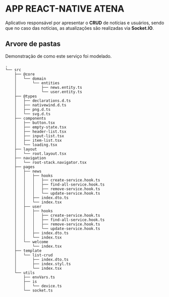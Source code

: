# APP REACT-NATIVE ATENA

Aplicativo responsável por apresentar o **CRUD** de notícias e usuários, sendo que no caso das notícias, as atualizações são realizadas via **Socket.IO**.


## Arvore de pastas

Demonstração de como este serviço foi modelado.

```
.
└── src
    ├── @core
    │   └── domain
    │       └── entities
    │           ├── news.entity.ts
    │           └── user.entity.ts
    ├── @types
    │   ├── declarations.d.ts
    │   ├── nativewind.d.ts
    │   ├── png.d.ts
    │   └── svg.d.ts
    ├── components
    │   ├── button.tsx
    │   ├── empty-state.tsx
    │   ├── header-list.tsx
    │   ├── input-list.tsx
    │   ├── item-list.tsx
    │   └── loading.tsx
    ├── layout
    │   └── root.layout.tsx
    ├── navigation
    │   └── root-stack.navigator.tsx
    ├── pages
    │   ├── news
    │   │   ├── hooks
    │   │   │   ├── create-service.hook.ts
    │   │   │   ├── find-all-service.hook.ts
    │   │   │   ├── remove-service.hook.ts
    │   │   │   └── update-service.hook.ts
    │   │   ├── index.dto.ts
    │   │   └── index.tsx
    │   ├── user
    │   │   ├── hooks
    │   │   │   ├── create-service.hook.ts
    │   │   │   ├── find-all-service.hook.ts
    │   │   │   ├── remove-service.hook.ts
    │   │   │   └── update-service.hook.ts
    │   │   ├── index.dto.ts
    │   │   └── index.tsx
    │   └── welcome
    │       └── index.tsx
    ├── template
    │   └── list-crud
    │       ├── index.dto.ts
    │       ├── index.styl.ts
    │       └── index.tsx
    └── utils
        ├── envVars.ts
        ├── is
        │   └── device.ts
        └── socket.ts
```